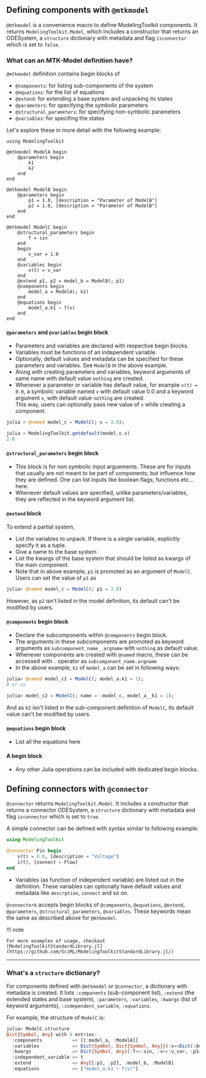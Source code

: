 ## Defining components with `@mtkmodel`

`@mtkmodel` is a convenience macro to define ModelingToolkit components. It returns `ModelingToolkit.Model`, which includes a constructor that returns an ODESystem, a `structure` dictionary with metadata and flag `isconnector` which is set to `false`.

### What can an MTK-Model definition have?

`@mtkmodel` definition contains begin blocks of

  - `@components`: for listing sub-components of the system
  - `@equations`: for the list of equations
  - `@extend`: for extending a base system and unpacking its states
  - `@parameters`: for specifying the symbolic parameters
  - `@structural_parameters`: for specifying non-symbolic parameters
  - `@variables`: for specifing the states

Let's explore these in more detail with the following example:

```@example mtkmodel-example
using ModelingToolkit

@mtkmodel ModelA begin
    @parameters begin
        k1
        k2
    end
end

@mtkmodel ModelB begin
    @parameters begin
        p1 = 1.0, [description = "Parameter of ModelB"]
        p2 = 1.0, [description = "Parameter of ModelB"]
    end
end

@mtkmodel ModelC begin
    @structural_parameters begin
        f = sin
    end
    begin
        v_var = 1.0
    end
    @variables begin
        v(t) = v_var
    end
    @extend p1, p2 = model_b = ModelB(; p1)
    @components begin
        model_a = ModelA(; k1)
    end
    @equations begin
        model_a.k1 ~ f(v)
    end
end
```

#### `@parameters` and `@variables` begin block

  - Parameters and variables are declared with respective begin blocks.
  - Variables must be functions of an independent variable.
  - Optionally, default values and metadata can be specified for these parameters and variables. See `ModelB` in the above example.
  - Along with creating parameters and variables, keyword arguments of same name with default value `nothing` are created.
  - Whenever a parameter or variable has default value, for example `v(t) = 0.0`, a symbolic variable named `v` with default value 0.0 and a keyword argument `v`, with default value `nothing` are created. <br> This way, users can optionally pass new value of `v` while creating a component.

```julia
julia > @named model_c = ModelC(; v = 2.0);

julia > ModelingToolkit.getdefault(model_c.v)
2.0
```

#### `@structural_parameters` begin block

  - This block is for non symbolic input arguements. These are for inputs that usually are not meant to be part of components; but influence how they are defined. One can list inputs like boolean flags, functions etc... here.
  - Whenever default values are specified, unlike parameters/variables, they are reflected in the keyword argument list.

#### `@extend` block

To extend a partial system,

  - List the variables to unpack. If there is a single variable, explicitly specify it as a tuple.
  - Give a name to the base system
  - List the kwargs of the base system that should be listed as kwargs of the main component.
  - Note that in above example, `p1` is promoted as an argument of `ModelC`. Users can set the value of `p1` as

```julia
julia> @named model_c = ModelC(; p1 = 2.0)

```

However, as `p2` isn't listed in the model definition, its default can't be modified by users.

#### `@components` begin block

  - Declare the subcomponents within `@components` begin block.
  - The arguments in these subcomponents are promoted as keyword arguments as `subcomponent_name__argname` with `nothing` as default value.
  - Whenever components are created with `@named` macro, these can be accessed with `.` operator as `subcomponent_name.argname`
  - In the above example, `k1` of `model_a` can be set in following ways:

```julia
julia> @named model_c1 = ModelC(; model_a.k1 = 1);
# or as

julia> model_c2 = ModelC(; name = :model_c, model_a__k1 = 1);

```

And as `k2` isn't listed in the sub-component definition of `ModelC`, its default value can't be modified by users.

#### `@equations` begin block

  - List all the equations here

#### A begin block

  - Any other Julia operations can be included with dedicated begin blocks.

## Defining connectors with `@connector`

`@connector` returns `ModelingToolkit.Model`. It includes a constructor that returns a connector ODESystem, a `structure` dictionary with metadata and flag `isconnector` which is set to `true`.

A simple connector can be defined with syntax similar to following example:

```julia
using ModelingToolkit

@connector Pin begin
    v(t) = 0.0, [description = "Voltage"]
    i(t), [connect = Flow]
end
```

  - Variables (as function of independent variable) are listed out in the definition. These variables can optionally have default values and metadata like `descrption`, `connect` and so on.

`@connector`s accepts begin blocks of `@components`, `@equations`, `@extend`, `@parameters`, `@structural_parameters`, `@variables`. These keywords mean the same as described above for `@mtkmodel`.

!!! note
    
    For more examples of usage, checkout [ModelingToolkitStandardLibrary.jl](https://github.com/SciML/ModelingToolkitStandardLibrary.jl/)

* * *

### What's a `structure` dictionary?

For components defined with `@mtkmodel` or `@connector`, a dictionary with metadata is created. It lists `:components` (sub-component list), `:extend` (the extended states and base system), `:parameters`, `:variables`, ``:kwargs`` (list of keyword arguments), `:independent_variable`, `:equations`.

For example, the structure of `ModelC` is:

```julia
julia> ModelC.structure
Dict{Symbol, Any} with 6 entries:
  :components           => [[:model_a, :ModelA]]
  :variables            => Dict{Symbol, Dict{Symbol, Any}}(:v=>Dict(:default=>:v_var))
  :kwargs               => Dict{Symbol, Any}(:f=>:sin, :v=>:v_var, :p1=>nothing, :model_a__k1=>nothing)
  :independent_variable => t
  :extend               => Any[[:p1, :p2], :model_b, :ModelB]
  :equations            => ["model_a.k1 ~ f(v)"]
```
